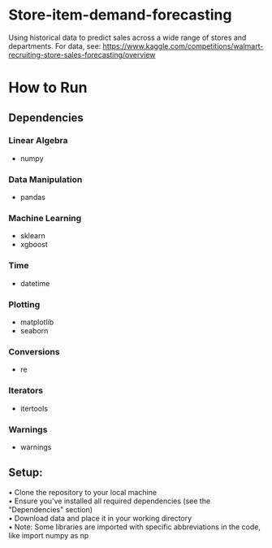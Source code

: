 # Store-item-demand-forecasting

Using historical data to predict sales across a wide range of stores and departments. For data, see: https://www.kaggle.com/competitions/walmart-recruiting-store-sales-forecasting/overview

# How to Run

## Dependencies

### Linear Algebra
- numpy

### Data Manipulation
- pandas

### Machine Learning 
- sklearn
- xgboost

### Time
- datetime

### Plotting
- matplotlib
- seaborn

### Conversions
- re

### Iterators
- itertools

### Warnings
- warnings


## Setup:

• Clone the repository to your local machine \
• Ensure you've installed all required dependencies (see the "Dependencies" section) \
• Download data and place it in your working directory \
• Note: Some libraries are imported with specific abbreviations in the code, like import numpy as np
